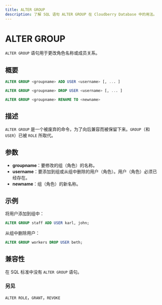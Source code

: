 ```yaml
---
title: ALTER GROUP
description: 了解 SQL 语句 ALTER GROUP 在 Cloudberry Database 中的用法。
---
```


# ALTER GROUP

`ALTER GROUP` 语句用于更改角色名称或成员关系。

## 概要

```sql
ALTER GROUP <groupname> ADD USER <username> [, ... ]

ALTER GROUP <groupname> DROP USER <username> [, ... ]

ALTER GROUP <groupname> RENAME TO <newname>
```

## 描述

`ALTER GROUP` 是一个被废弃的命令，为了向后兼容而被保留下来。`GROUP`（和 `USER`）已被 `ROLE` 所取代。

## 参数

- **groupname**：要修改的组（角色）的名称。
- **username**：要添加到组或从组中删除的用户（角色）。用户（角色）必须已经存在。
- **newname**：组（角色）的新名称。

## 示例

将用户添加到组中：

```sql
ALTER GROUP staff ADD USER karl, john;
```

从组中删除用户：

```sql
ALTER GROUP workers DROP USER beth;
```

## 兼容性

在 SQL 标准中没有 `ALTER GROUP` 语句。

### 另见

`ALTER ROLE`，`GRANT`，`REVOKE`
